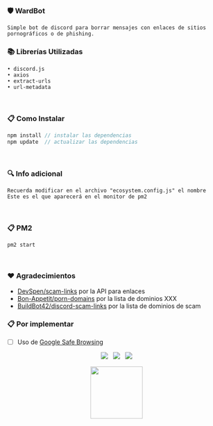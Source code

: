 ### 🛡 WardBot

```
Simple bot de discord para borrar mensajes con enlaces de sitios pornográficos o de phishing.
```


### 📚 Librerías Utilizadas
```
• discord.js
• axios
• extract-urls
• url-metadata
```

<br>

### 📋 Como Instalar
```js
npm install // instalar las dependencias
npm update  // actualizar las dependencias
```

<br>

### 🔍 Info adicional
```
Recuerda modificar en el archivo "ecosystem.config.js" el nombre
Este es el que aparecerá en el monitor de pm2 
```


<br>

### 📋 PM2
```
pm2 start
```


<br>

### ❤️ Agradecimientos

- [DevSpen/scam-links](https://github.com/DevSpen/scam-links) por la API para enlaces
- [Bon-Appetit/porn-domains](https://github.com/Bon-Appetit/porn-domains) por la lista de dominios XXX
- [BuildBot42/discord-scam-links](https://github.com/BuildBot42/discord-scam-links) por la lista de dominios de scam


### 📋 Por implementar
- [ ] Uso de [Google Safe Browsing](https://developers.google.com/safe-browsing/v4)



<p align="center">
  <img src="https://img.shields.io/github/repo-size/imkuroneko/WardBot?style=flat"/> &nbsp;
  <img src="https://img.shields.io/github/languages/top/imkuroneko/WardBot?style=flat"/> &nbsp;
  <img src="https://img.shields.io/github/last-commit/imkuroneko/WardBot?color=pink&style=flat"/>
</p>

<p align="center">
  <a href="https://kuroneko.im" target="_blank">
    <img src="https://kuroneko.im/web_assets/favicon.png" width="120">
  </a>
</p>
